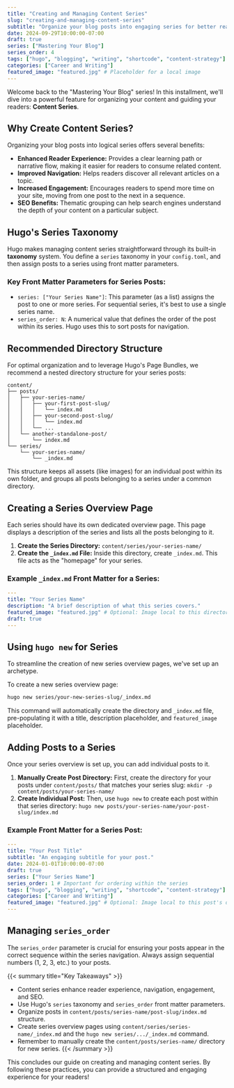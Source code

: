 ```yaml
---
title: "Creating and Managing Content Series"
slug: "creating-and-managing-content-series"
subtitle: "Organize your blog posts into engaging series for better reader experience and navigation."
date: 2024-09-29T10:00:00-07:00
draft: true
series: ["Mastering Your Blog"]
series_order: 4
tags: ["hugo", "blogging", "writing", "shortcode", "content-strategy"]
categories: ["Career and Writing"]
featured_image: "featured.jpg" # Placeholder for a local image
---
```


Welcome back to the "Mastering Your Blog" series! In this installment, we'll dive into a powerful feature for organizing your content and guiding your readers: **Content Series**.

## Why Create Content Series?

Organizing your blog posts into logical series offers several benefits:
*   **Enhanced Reader Experience:** Provides a clear learning path or narrative flow, making it easier for readers to consume related content.
*   **Improved Navigation:** Helps readers discover all relevant articles on a topic.
*   **Increased Engagement:** Encourages readers to spend more time on your site, moving from one post to the next in a sequence.
*   **SEO Benefits:** Thematic grouping can help search engines understand the depth of your content on a particular subject.

## Hugo's Series Taxonomy

Hugo makes managing content series straightforward through its built-in **taxonomy** system. You define a `series` taxonomy in your `config.toml`, and then assign posts to a series using front matter parameters.

### Key Front Matter Parameters for Series Posts:

*   `series: ["Your Series Name"]`: This parameter (as a list) assigns the post to one or more series. For sequential series, it's best to use a single series name.
*   `series_order: N`: A numerical value that defines the order of the post within its series. Hugo uses this to sort posts for navigation.

## Recommended Directory Structure

For optimal organization and to leverage Hugo's Page Bundles, we recommend a nested directory structure for your series posts:

```
content/
├── posts/
│   ├── your-series-name/
│   │   ├── your-first-post-slug/
│   │   │   └── index.md
│   │   ├── your-second-post-slug/
│   │   │   └── index.md
│   │   └── ...
│   └── another-standalone-post/
│       └── index.md
└── series/
    └── your-series-name/
        └── _index.md
```

This structure keeps all assets (like images) for an individual post within its own folder, and groups all posts belonging to a series under a common directory.

## Creating a Series Overview Page

Each series should have its own dedicated overview page. This page displays a description of the series and lists all the posts belonging to it.

1.  **Create the Series Directory:** `content/series/your-series-name/`
2.  **Create the `_index.md` File:** Inside this directory, create `_index.md`. This file acts as the "homepage" for your series.

### Example `_index.md` Front Matter for a Series:

```yaml
---
title: "Your Series Name"
description: "A brief description of what this series covers."
featured_image: "featured.jpg" # Optional: Image local to this directory
draft: true
---
```

## Using `hugo new` for Series

To streamline the creation of new series overview pages, we've set up an archetype.

To create a new series overview page:

```bash
hugo new series/your-new-series-slug/_index.md
```

This command will automatically create the directory and `_index.md` file, pre-populating it with a title, description placeholder, and `featured_image` placeholder.

## Adding Posts to a Series

Once your series overview is set up, you can add individual posts to it.

1.  **Manually Create Post Directory:** First, create the directory for your posts under `content/posts/` that matches your series slug:
    `mkdir -p content/posts/your-series-name/`
2.  **Create Individual Post:** Then, use `hugo new` to create each post within that series directory:
    `hugo new posts/your-series-name/your-post-slug/index.md`

### Example Front Matter for a Series Post:

```yaml
---
title: "Your Post Title"
subtitle: "An engaging subtitle for your post."
date: 2024-01-01T10:00:00-07:00
draft: true
series: ["Your Series Name"]
series_order: 1 # Important for ordering within the series
tags: ["hugo", "blogging", "writing", "shortcode", "content-strategy"]
categories: ["Career and Writing"]
featured_image: "featured.jpg" # Optional: Image local to this post's directory
---
```

## Managing `series_order`

The `series_order` parameter is crucial for ensuring your posts appear in the correct sequence within the series navigation. Always assign sequential numbers (1, 2, 3, etc.) to your posts.

{{< summary title="Key Takeaways" >}}
*   Content series enhance reader experience, navigation, engagement, and SEO.
*   Use Hugo's `series` taxonomy and `series_order` front matter parameters.
*   Organize posts in `content/posts/series-name/post-slug/index.md` structure.
*   Create series overview pages using `content/series/series-name/_index.md` and the `hugo new series/.../_index.md` command.
*   Remember to manually create the `content/posts/series-name/` directory for new series.
{{< /summary >}}

This concludes our guide on creating and managing content series. By following these practices, you can provide a structured and engaging experience for your readers!